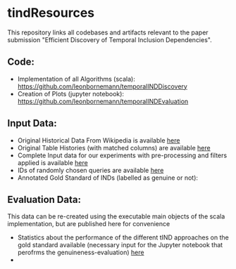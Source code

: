# tindResources
This repository links all codebases and artifacts relevant to the paper submission "Efficient Discovery of Temporal Inclusion Dependencies".

## Code:
* Implementation of all Algorithms (scala): https://github.com/leonbornemann/temporalINDDiscovery
* Creation of Plots (jupyter notebook): https://github.com/leonbornemann/temporalINDEvaluation

## Input Data:
* Original Historical Data From Wikipedia is available [here](https://dumps.wikimedia.org/)
* Original Table Histories (with matched columns) are available [here](https://drive.google.com/file/d/1pgqBeax3nd5sNnKRaoEs1kkSsG7G1C09/view?usp=drive_link)
* Complete Input data for our experiments with pre-processing and filters applied is available [here](https://drive.google.com/file/d/1RboxrljEYS2TjvOBdW3NP-pkDXHbGVJh/view?usp=sharing)
* IDs of randomly chosen queries are available [here](https://drive.google.com/file/d/1KFMExBT1mYZ3eTe2xdB07RJPEDdpPukx/view?usp=drive_link)
* Annotated Gold Standard of INDs (labelled as genuine or not): <available soon>

## Evaluation Data:
This data can be re-created using the executable main objects of the scala implementation, but are published here for convenience
* Statistics about the performance of the different tIND approaches on the gold standard available (necessary input for the Jupyter notebook that perofrms the genuineness-evaluation) [here](https://drive.google.com/file/d/1ZKFPef-U75OcUNfreG0uFJ75G1xuG7wp/view?usp=sharing)
* 

